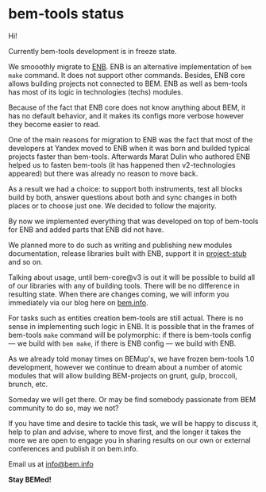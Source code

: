 # bem-tools status

Hi!

Currently bem-tools development is in freeze state.

We smooothly migrate to [ENB](http://enb-make.info/). ENB is an alternative implementation of `bem make` command. It does not support other commands. Besides, ENB core allows building projects not connected to BEM. ENB as well as bem-tools has most of its logic in technologies (techs) modules.

Because of the fact that ENB core does not know anything about BEM, it has no default behavior, and it makes its configs more verbose however they become easier to read.

One of the main reasons for migration to ENB was the fact that most of the developers at Yandex moved to ENB when it was born and builded typical projects faster than bem-tools. Afterwards Marat Dulin who authored ENB helped us to fasten bem-tools (it has happened then v2-technologies appeared) but there was already no reason to move back.

As a result we had a choice: to support both instruments, test all blocks build by both, answer questions about both and sync changes in both places or to choose just one. We decided to follow the majority.

By now we implemented everything that was developed on top of bem-tools for ENB and added parts that ENB did not have.

We planned more to do such as writing and publishing new modules documentation, release libraries built with ENB, support it in [project-stub](https://en.bem.info/tutorials/project-stub/) and so on.

Talking about usage, until bem-core@v3 is out it will be possible to build all of our libraries with any of building tools. There will be no difference in resulting state. When there are changes coming, we will inform you immediately via our blog here on [bem.info](https://en.bem.info/blog).

For tasks such as entities creation bem-tools are still actual. There is no sense in implementing such logic in ENB. It is possible that in the frames of bem-tools `make` command will be polymorphic: if there is bem-tools config — we build with `bem make`, if there is ENB config — we build with ENB.

As we already told monay times on BEMup's, we have frozen bem-tools 1.0 development, however we continue to dream about a number of atomic modules that will allow building BEM-projects on grunt, gulp, broccoli, brunch, etc.

Someday we will get there. Or may be find somebody passionate from BEM community to do so, may we not?

If you have time and desire to tackle this task, we will be happy to discuss it, help to plan and advise, where to move first, and the longer it takes the more we are open to engage you in sharing results on our own or external conferences and publish it on bem.info.

Email us at [info@bem.info](mailto:info@bem.info)

**Stay BEMed!**
